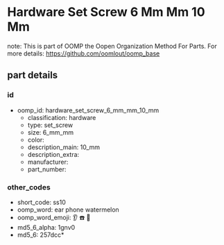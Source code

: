 # Hardware Set Screw 6 Mm Mm 10 Mm  

note: This is part of OOMP the Oopen Organization Method For Parts. For more details: https://github.com/oomlout/oomp_base

##  part details





### id
* oomp_id: hardware_set_screw_6_mm_mm_10_mm
  * classification: hardware
  * type: set_screw
  * size: 6_mm_mm
  * color: 
  * description_main: 10_mm
  * description_extra: 
  * manufacturer: 
  * part_number: 

### other_codes
* short_code: ss10
* oomp_word: ear phone watermelon
* oomp_word_emoji: :ear: :phone: :watermelon:
* md5_6_alpha: 1gnv0
* md5_6: 257dcc* 